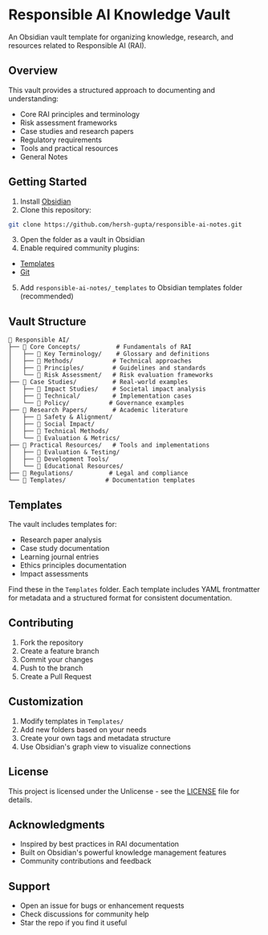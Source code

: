 # Responsible AI Knowledge Vault

An Obsidian vault template for organizing knowledge, research, and resources related to Responsible AI (RAI).

## Overview

This vault provides a structured approach to documenting and understanding:
- Core RAI principles and terminology
- Risk assessment frameworks
- Case studies and research papers
- Regulatory requirements
- Tools and practical resources
- General Notes

## Getting Started

1. Install [Obsidian](https://obsidian.md/)
2. Clone this repository:
```bash
git clone https://github.com/hersh-gupta/responsible-ai-notes.git
```
3. Open the folder as a vault in Obsidian
4. Enable required community plugins:
  - [Templates](https://help.obsidian.md/Plugins/Templates) 
   - [Git](https://github.com/Vinzent03/obsidian-git)
5. Add `responsible-ai-notes/_templates` to Obsidian templates folder (recommended)

## Vault Structure

```
📁 Responsible AI/
├── 📁 Core Concepts/          # Fundamentals of RAI
│   ├── 📁 Key Terminology/    # Glossary and definitions
│   ├── 📁 Methods/           # Technical approaches
│   ├── 📁 Principles/        # Guidelines and standards
│   └── 📁 Risk Assessment/   # Risk evaluation frameworks
├── 📁 Case Studies/          # Real-world examples
│   ├── 📁 Impact Studies/    # Societal impact analysis
│   ├── 📁 Technical/         # Implementation cases
│   └── 📁 Policy/           # Governance examples
├── 📁 Research Papers/       # Academic literature
│   ├── 📁 Safety & Alignment/
│   ├── 📁 Social Impact/
│   ├── 📁 Technical Methods/
│   └── 📁 Evaluation & Metrics/
├── 📁 Practical Resources/   # Tools and implementations
│   ├── 📁 Evaluation & Testing/
│   ├── 📁 Development Tools/
│   └── 📁 Educational Resources/
├── 📁 Regulations/          # Legal and compliance
└── 📁 Templates/           # Documentation templates
```

## Templates

The vault includes templates for:
- Research paper analysis
- Case study documentation
- Learning journal entries
- Ethics principles documentation
- Impact assessments

Find these in the `Templates` folder. Each template includes YAML frontmatter for metadata and a structured format for consistent documentation.

## Contributing

1. Fork the repository
2. Create a feature branch
3. Commit your changes
4. Push to the branch
5. Create a Pull Request

## Customization

1. Modify templates in `Templates/`
2. Add new folders based on your needs
3. Create your own tags and metadata structure
4. Use Obsidian's graph view to visualize connections

## License

This project is licensed under the Unlicense - see the [LICENSE](LICENSE) file for details.

## Acknowledgments

- Inspired by best practices in RAI documentation
- Built on Obsidian's powerful knowledge management features
- Community contributions and feedback

## Support

- Open an issue for bugs or enhancement requests
- Check discussions for community help
- Star the repo if you find it useful